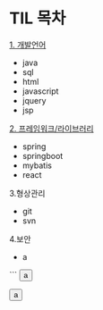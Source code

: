 # TIL 목차

[1. 개발언어](https://github.com/KimJinoook/Kimjinoook.github.io/blob/main/todayLearn/1.lang.md)   
  - java
  - sql
  - html
  - javascript
  - jquery
  - jsp   


[2. 프레임워크/라이브러리](https://github.com/KimJinoook/Kimjinoook.github.io/blob/main/todayLearn/2.framework.md)  
  - spring
  - springboot
  - mybatis   
  - react   


3.형상관리  
  - git
  - svn   


4.보안
  - a
    
>
<script type="application/javascript">
  alert('a');
</script>

<!DOCTYPE html>
<html>
  <body>
 ```   <button type="button">a</button>
<script type="application/javascript">
  
  alert('a');
  
</script>
  </body>
</html>

 <button> a </button>
 
